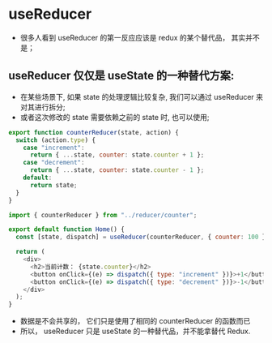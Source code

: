 # useReducer

- 很多人看到 useReducer 的第一反应应该是 redux 的某个替代品， 其实并不是；

## useReducer 仅仅是 useState 的一种替代方案:

- 在某些场景下, 如果 state 的处理逻辑比较复杂, 我们可以通过 useReducer 来对其进行拆分;
- 或者这次修改的 state 需要依赖之前的 state 时, 也可以使用;

```js
export function counterReducer(state, action) {
  switch (action.type) {
    case "increment":
      return { ...state, counter: state.counter + 1 };
    case "decrement":
      return { ...state, counter: state.counter - 1 };
    default:
      return state;
  }
}
```

```js
import { counterReducer } from "../reducer/counter";

export default function Home() {
  const [state, dispatch] = useReducer(counterReducer, { counter: 100 });

  return (
    <div>
      <h2>当前计数： {state.counter}</h2>
      <button onClick={(e) => dispatch({ type: "increment" })}>+1</button>
      <button onClick={(e) => dispatch({ type: "decrement" })}>-1</button>
    </div>
  );
}
```

- 数据是不会共享的， 它们只是使用了相同的 counterReducer 的函数而已
- 所以， useReducer 只是 useState 的一种替代品，并不能拿替代 Redux.

